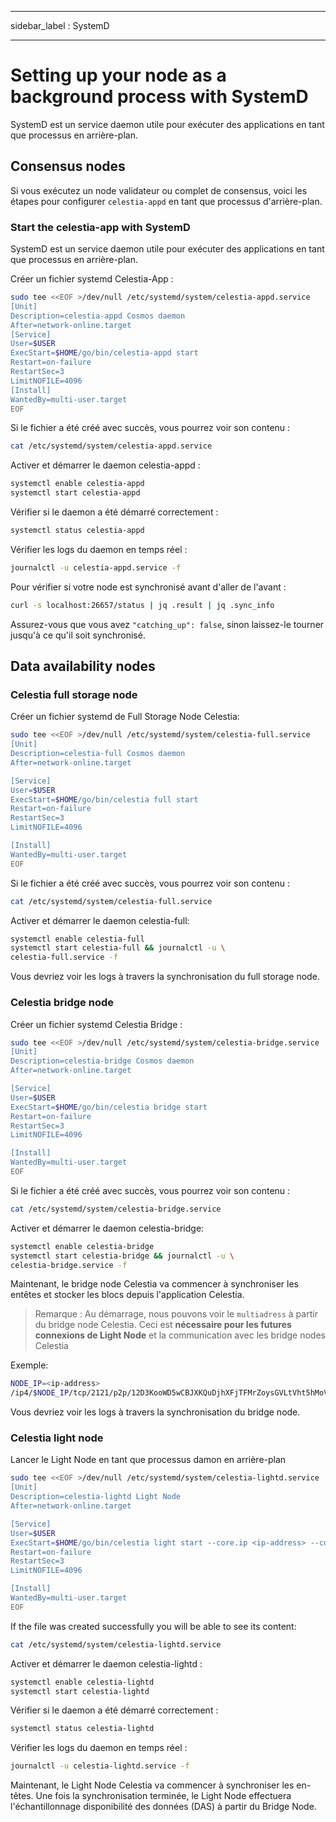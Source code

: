 - - -
sidebar_label : SystemD
- - -

# Setting up your node as a background process with SystemD

SystemD est un service daemon utile pour exécuter des applications en tant que processus en arrière-plan.

## Consensus nodes

Si vous exécutez un node validateur ou complet de consensus, voici les étapes pour configurer `celestia-appd` en tant que processus d'arrière-plan.

### Start the celestia-app with SystemD

SystemD est un service daemon utile pour exécuter des applications en tant que processus en arrière-plan.

Créer un fichier systemd Celestia-App :

```sh
sudo tee <<EOF >/dev/null /etc/systemd/system/celestia-appd.service
[Unit]
Description=celestia-appd Cosmos daemon
After=network-online.target
[Service]
User=$USER
ExecStart=$HOME/go/bin/celestia-appd start
Restart=on-failure
RestartSec=3
LimitNOFILE=4096
[Install]
WantedBy=multi-user.target
EOF
```

Si le fichier a été créé avec succès, vous pourrez voir son contenu :

```sh
cat /etc/systemd/system/celestia-appd.service
```

Activer et démarrer le daemon celestia-appd :

```sh
systemctl enable celestia-appd
systemctl start celestia-appd
```

Vérifier si le daemon a été démarré correctement :

```sh
systemctl status celestia-appd
```

Vérifier les logs du daemon en temps réel :

```sh
journalctl -u celestia-appd.service -f
```

Pour vérifier si votre node est synchronisé avant d'aller de l'avant :

```sh
curl -s localhost:26657/status | jq .result | jq .sync_info
```

Assurez-vous que vous avez `"catching_up": false`, sinon laissez-le tourner jusqu'à ce qu'il soit synchronisé.

## Data availability nodes

### Celestia full storage node

Créer un fichier systemd de Full Storage Node Celestia:

```sh
sudo tee <<EOF >/dev/null /etc/systemd/system/celestia-full.service
[Unit]
Description=celestia-full Cosmos daemon
After=network-online.target

[Service]
User=$USER
ExecStart=$HOME/go/bin/celestia full start
Restart=on-failure
RestartSec=3
LimitNOFILE=4096

[Install]
WantedBy=multi-user.target
EOF
```

Si le fichier a été créé avec succès, vous pourrez voir son contenu :

```sh
cat /etc/systemd/system/celestia-full.service
```

Activer et démarrer le daemon celestia-full:

```sh
systemctl enable celestia-full
systemctl start celestia-full && journalctl -u \
celestia-full.service -f
```

Vous devriez voir les logs à travers la synchronisation du full storage node.

### Celestia bridge node

Créer un fichier systemd Celestia Bridge :

```sh
sudo tee <<EOF >/dev/null /etc/systemd/system/celestia-bridge.service
[Unit]
Description=celestia-bridge Cosmos daemon
After=network-online.target

[Service]
User=$USER
ExecStart=$HOME/go/bin/celestia bridge start
Restart=on-failure
RestartSec=3
LimitNOFILE=4096

[Install]
WantedBy=multi-user.target
EOF
```

Si le fichier a été créé avec succès, vous pourrez voir son contenu :

```sh
cat /etc/systemd/system/celestia-bridge.service
```

Activer et démarrer le daemon celestia-bridge:

```sh
systemctl enable celestia-bridge
systemctl start celestia-bridge && journalctl -u \
celestia-bridge.service -f
```

Maintenant, le bridge node Celestia va commencer à synchroniser les entêtes et stocker les blocs depuis l'application Celestia.

> Remarque : Au démarrage, nous pouvons voir le `multiadress` à partir du bridge node Celestia. Ceci est **nécessaire pour les futures connexions de Light Node** et la communication avec les bridge nodes Celestia

Exemple:

```sh
NODE_IP=<ip-address>
/ip4/$NODE_IP/tcp/2121/p2p/12D3KooWD5wCBJXKQuDjhXFjTFMrZoysGVLtVht5hMoVbSLCbV22
```

Vous devriez voir les logs à travers la synchronisation du bridge node.

### Celestia light node

Lancer le Light Node en tant que processus damon en arrière-plan

<!-- markdownlint-disable MD013 -->
```sh
sudo tee <<EOF >/dev/null /etc/systemd/system/celestia-lightd.service
[Unit]
Description=celestia-lightd Light Node
After=network-online.target

[Service]
User=$USER
ExecStart=$HOME/go/bin/celestia light start --core.ip <ip-address> --core.grpc.port <port>
Restart=on-failure
RestartSec=3
LimitNOFILE=4096

[Install]
WantedBy=multi-user.target
EOF
```
<!-- markdownlint-enable MD013 -->

If the file was created successfully you will be able to see its content:

```sh
cat /etc/systemd/system/celestia-lightd.service
```

Activer et démarrer le daemon celestia-lightd :

```sh
systemctl enable celestia-lightd
systemctl start celestia-lightd
```

Vérifier si le daemon a été démarré correctement :

```sh
systemctl status celestia-lightd
```

Vérifier les logs du daemon en temps réel :

```sh
journalctl -u celestia-lightd.service -f
```

Maintenant, le Light Node Celestia va commencer à synchroniser les en-têtes. Une fois la synchronisation terminée, le Light Node effectuera l'échantillonnage disponibilité des données (DAS) à partir du Bridge Node.
